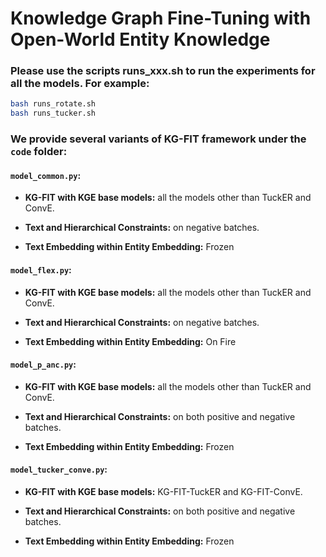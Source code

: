 # Knowledge Graph Fine-Tuning with Open-World Entity Knowledge

### Please use the scripts runs_xxx.sh to run the experiments for all the models. For example:
```bash
bash runs_rotate.sh
bash runs_tucker.sh
```

### We provide several variants of KG-FIT framework under the ```code``` folder:

#### ```model_common.py```:
- **KG-FIT with KGE base models:** all the models other than TuckER and ConvE. 

- **Text and Hierarchical Constraints:** on negative batches.

- **Text Embedding within Entity Embedding:** Frozen

#### ```model_flex.py```:
- **KG-FIT with KGE base models:** all the models other than TuckER and ConvE. 

- **Text and Hierarchical Constraints:** on negative batches.

- **Text Embedding within Entity Embedding:** On Fire

#### ```model_p_anc.py```:
- **KG-FIT with KGE base models:** all the models other than TuckER and ConvE. 

- **Text and Hierarchical Constraints:** on both positive and negative batches.

- **Text Embedding within Entity Embedding:** Frozen

#### ```model_tucker_conve.py```:
- **KG-FIT with KGE base models:** KG-FIT-TuckER and KG-FIT-ConvE. 

- **Text and Hierarchical Constraints:** on both positive and negative batches.

- **Text Embedding within Entity Embedding:** Frozen